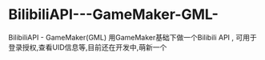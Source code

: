 # BilibiliAPI---GameMaker-GML-
BilibiliAPI - GameMaker(GML) 用GameMaker基础下做一个Bilibili API , 可用于登录授权,查看UID信息等,目前还在开发中,萌新一个
